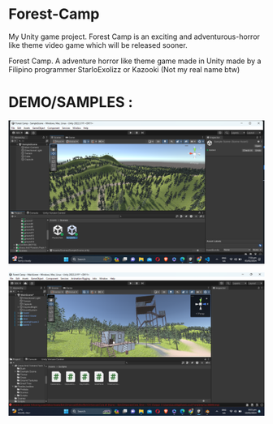 # Forest-Camp
My Unity game project. Forest Camp is an exciting and adventurous-horror like theme video game which will be released sooner. 

Forest Camp. A adventure horror like theme game made in Unity made by a Filipino programmer StarloExolizz or Kazooki (Not my real name btw)

# DEMO/SAMPLES :

![Sample](https://github.com/Kazooki123/Forest-Camp/blob/main/sample/Screenshot%20(135).png)

![Sample](https://github.com/Kazooki123/Forest-Camp/blob/main/sample/Screenshot%20(142).png)
